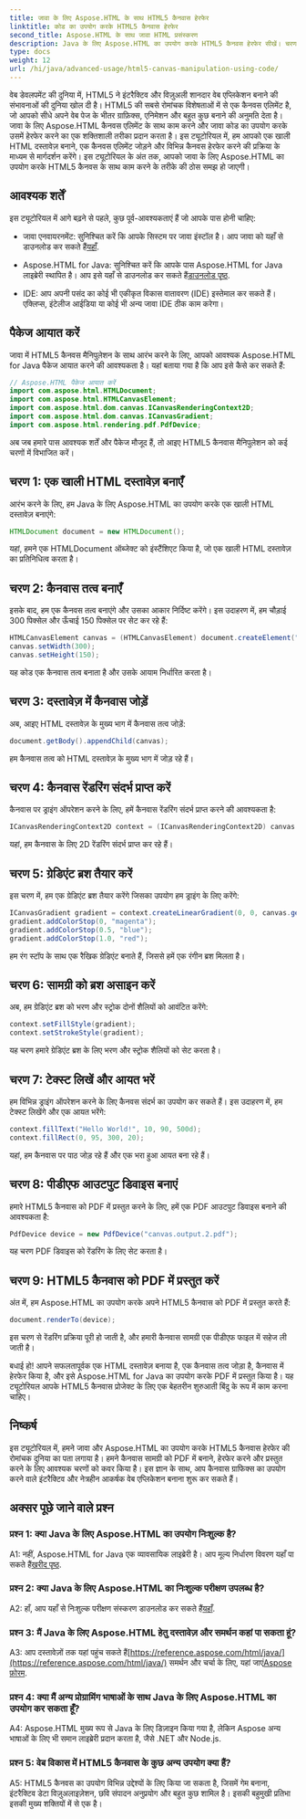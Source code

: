 ```yaml
---
title: जावा के लिए Aspose.HTML के साथ HTML5 कैनवास हेरफेर
linktitle: कोड का उपयोग करके HTML5 कैनवास हेरफेर
second_title: Aspose.HTML के साथ जावा HTML प्रसंस्करण
description: Java के लिए Aspose.HTML का उपयोग करके HTML5 कैनवस हेरफेर सीखें। चरण-दर-चरण मार्गदर्शन के साथ इंटरैक्टिव ग्राफ़िक्स बनाएँ।
type: docs
weight: 12
url: /hi/java/advanced-usage/html5-canvas-manipulation-using-code/
---
```

वेब डेवलपमेंट की दुनिया में, HTML5 ने इंटरैक्टिव और विज़ुअली शानदार वेब एप्लिकेशन बनाने की संभावनाओं की दुनिया खोल दी है। HTML5 की सबसे रोमांचक विशेषताओं में से एक कैनवस एलिमेंट है, जो आपको सीधे अपने वेब पेज के भीतर ग्राफ़िक्स, एनिमेशन और बहुत कुछ बनाने की अनुमति देता है। जावा के लिए Aspose.HTML कैनवस एलिमेंट के साथ काम करने और जावा कोड का उपयोग करके उसमें हेरफेर करने का एक शक्तिशाली तरीका प्रदान करता है। इस ट्यूटोरियल में, हम आपको एक खाली HTML दस्तावेज़ बनाने, एक कैनवस एलिमेंट जोड़ने और विभिन्न कैनवस हेरफेर करने की प्रक्रिया के माध्यम से मार्गदर्शन करेंगे। इस ट्यूटोरियल के अंत तक, आपको जावा के लिए Aspose.HTML का उपयोग करके HTML5 कैनवस के साथ काम करने के तरीके की ठोस समझ हो जाएगी।

## आवश्यक शर्तें

इस ट्यूटोरियल में आगे बढ़ने से पहले, कुछ पूर्व-आवश्यकताएं हैं जो आपके पास होनी चाहिए:

-  जावा एनवायरनमेंट: सुनिश्चित करें कि आपके सिस्टम पर जावा इंस्टॉल है। आप जावा को यहाँ से डाउनलोड कर सकते हैं[यहाँ](https://www.java.com/download/).

-  Aspose.HTML for Java: सुनिश्चित करें कि आपके पास Aspose.HTML for Java लाइब्रेरी स्थापित है। आप इसे यहाँ से डाउनलोड कर सकते हैं[डाउनलोड पृष्ठ](https://releases.aspose.com/html/java/).

- IDE: आप अपनी पसंद का कोई भी एकीकृत विकास वातावरण (IDE) इस्तेमाल कर सकते हैं। एक्लिप्स, इंटेलीज आईडिया या कोई भी अन्य जावा IDE ठीक काम करेगा।

## पैकेज आयात करें

जावा में HTML5 कैनवस मैनिपुलेशन के साथ आरंभ करने के लिए, आपको आवश्यक Aspose.HTML for Java पैकेज आयात करने की आवश्यकता है। यहां बताया गया है कि आप इसे कैसे कर सकते हैं:

```java
// Aspose.HTML पैकेज आयात करें
import com.aspose.html.HTMLDocument;
import com.aspose.html.HTMLCanvasElement;
import com.aspose.html.dom.canvas.ICanvasRenderingContext2D;
import com.aspose.html.dom.canvas.ICanvasGradient;
import com.aspose.html.rendering.pdf.PdfDevice;
```

अब जब हमारे पास आवश्यक शर्तें और पैकेज मौजूद हैं, तो आइए HTML5 कैनवास मैनिपुलेशन को कई चरणों में विभाजित करें।

## चरण 1: एक खाली HTML दस्तावेज़ बनाएँ

आरंभ करने के लिए, हम Java के लिए Aspose.HTML का उपयोग करके एक खाली HTML दस्तावेज़ बनाएंगे:

```java
HTMLDocument document = new HTMLDocument();
```

यहां, हमने एक HTMLDocument ऑब्जेक्ट को इंस्टैंशिएट किया है, जो एक खाली HTML दस्तावेज़ का प्रतिनिधित्व करता है।

## चरण 2: कैनवास तत्व बनाएँ

इसके बाद, हम एक कैनवस तत्व बनाएंगे और उसका आकार निर्दिष्ट करेंगे। इस उदाहरण में, हम चौड़ाई 300 पिक्सेल और ऊँचाई 150 पिक्सेल पर सेट कर रहे हैं:

```java
HTMLCanvasElement canvas = (HTMLCanvasElement) document.createElement("canvas");
canvas.setWidth(300);
canvas.setHeight(150);
```

यह कोड एक कैनवास तत्व बनाता है और उसके आयाम निर्धारित करता है।

## चरण 3: दस्तावेज़ में कैनवास जोड़ें

अब, आइए HTML दस्तावेज़ के मुख्य भाग में कैनवास तत्व जोड़ें:

```java
document.getBody().appendChild(canvas);
```

हम कैनवास तत्व को HTML दस्तावेज़ के मुख्य भाग में जोड़ रहे हैं।

## चरण 4: कैनवास रेंडरिंग संदर्भ प्राप्त करें

कैनवास पर ड्राइंग ऑपरेशन करने के लिए, हमें कैनवास रेंडरिंग संदर्भ प्राप्त करने की आवश्यकता है:

```java
ICanvasRenderingContext2D context = (ICanvasRenderingContext2D) canvas.getContext("2d");
```

यहां, हम कैनवास के लिए 2D रेंडरिंग संदर्भ प्राप्त कर रहे हैं।

## चरण 5: ग्रेडिएंट ब्रश तैयार करें

इस चरण में, हम एक ग्रेडिएंट ब्रश तैयार करेंगे जिसका उपयोग हम ड्राइंग के लिए करेंगे:

```java
ICanvasGradient gradient = context.createLinearGradient(0, 0, canvas.getWidth(), 0);
gradient.addColorStop(0, "magenta");
gradient.addColorStop(0.5, "blue");
gradient.addColorStop(1.0, "red");
```

हम रंग स्टॉप के साथ एक रैखिक ग्रेडिएंट बनाते हैं, जिससे हमें एक रंगीन ब्रश मिलता है।

## चरण 6: सामग्री को ब्रश असाइन करें

अब, हम ग्रेडिएंट ब्रश को भरण और स्ट्रोक दोनों शैलियों को आवंटित करेंगे:

```java
context.setFillStyle(gradient);
context.setStrokeStyle(gradient);
```

यह चरण हमारे ग्रेडिएंट ब्रश के लिए भरण और स्ट्रोक शैलियों को सेट करता है।

## चरण 7: टेक्स्ट लिखें और आयत भरें

हम विभिन्न ड्राइंग ऑपरेशन करने के लिए कैनवस संदर्भ का उपयोग कर सकते हैं। इस उदाहरण में, हम टेक्स्ट लिखेंगे और एक आयत भरेंगे:

```java
context.fillText("Hello World!", 10, 90, 500d);
context.fillRect(0, 95, 300, 20);
```

यहां, हम कैनवास पर पाठ जोड़ रहे हैं और एक भरा हुआ आयत बना रहे हैं।

## चरण 8: पीडीएफ आउटपुट डिवाइस बनाएं

हमारे HTML5 कैनवास को PDF में प्रस्तुत करने के लिए, हमें एक PDF आउटपुट डिवाइस बनाने की आवश्यकता है:

```java
PdfDevice device = new PdfDevice("canvas.output.2.pdf");
```

यह चरण PDF डिवाइस को रेंडरिंग के लिए सेट करता है।

## चरण 9: HTML5 कैनवास को PDF में प्रस्तुत करें

अंत में, हम Aspose.HTML का उपयोग करके अपने HTML5 कैनवास को PDF में प्रस्तुत करते हैं:

```java
document.renderTo(device);
```

इस चरण से रेंडरिंग प्रक्रिया पूरी हो जाती है, और हमारी कैनवास सामग्री एक पीडीएफ फाइल में सहेज ली जाती है।

बधाई हो! आपने सफलतापूर्वक एक HTML दस्तावेज़ बनाया है, एक कैनवास तत्व जोड़ा है, कैनवास में हेरफेर किया है, और इसे Aspose.HTML for Java का उपयोग करके PDF में प्रस्तुत किया है। यह ट्यूटोरियल आपके HTML5 कैनवास प्रोजेक्ट के लिए एक बेहतरीन शुरुआती बिंदु के रूप में काम करना चाहिए।

## निष्कर्ष

इस ट्यूटोरियल में, हमने जावा और Aspose.HTML का उपयोग करके HTML5 कैनवास हेरफेर की रोमांचक दुनिया का पता लगाया है। हमने कैनवास सामग्री को PDF में बनाने, हेरफेर करने और प्रस्तुत करने के लिए आवश्यक चरणों को कवर किया है। इस ज्ञान के साथ, आप कैनवास ग्राफिक्स का उपयोग करने वाले इंटरैक्टिव और नेत्रहीन आकर्षक वेब एप्लिकेशन बनाना शुरू कर सकते हैं।

## अक्सर पूछे जाने वाले प्रश्न

### प्रश्न 1: क्या Java के लिए Aspose.HTML का उपयोग निःशुल्क है?

 A1: नहीं, Aspose.HTML for Java एक व्यावसायिक लाइब्रेरी है। आप मूल्य निर्धारण विवरण यहाँ पा सकते हैं[खरीद पृष्ठ](https://purchase.aspose.com/buy).

### प्रश्न 2: क्या Java के लिए Aspose.HTML का निःशुल्क परीक्षण उपलब्ध है?

 A2: हाँ, आप यहाँ से निःशुल्क परीक्षण संस्करण डाउनलोड कर सकते हैं[यहाँ](https://releases.aspose.com/).

### प्रश्न 3: मैं Java के लिए Aspose.HTML हेतु दस्तावेज़ और समर्थन कहां पा सकता हूं?

 A3: आप दस्तावेज़ों तक यहां पहुंच सकते हैं[https://reference.aspose.com/html/java/](https://reference.aspose.com/html/java/) समर्थन और चर्चा के लिए, यहां जाएं[Aspose फ़ोरम](https://forum.aspose.com/).

### प्रश्न 4: क्या मैं अन्य प्रोग्रामिंग भाषाओं के साथ Java के लिए Aspose.HTML का उपयोग कर सकता हूँ?

A4: Aspose.HTML मुख्य रूप से Java के लिए डिज़ाइन किया गया है, लेकिन Aspose अन्य भाषाओं के लिए भी समान लाइब्रेरी प्रदान करता है, जैसे .NET और Node.js.

### प्रश्न 5: वेब विकास में HTML5 कैनवास के कुछ अन्य उपयोग क्या हैं?

A5: HTML5 कैनवस का उपयोग विभिन्न उद्देश्यों के लिए किया जा सकता है, जिसमें गेम बनाना, इंटरैक्टिव डेटा विज़ुअलाइज़ेशन, छवि संपादन अनुप्रयोग और बहुत कुछ शामिल है। इसकी बहुमुखी प्रतिभा इसकी मुख्य शक्तियों में से एक है।
